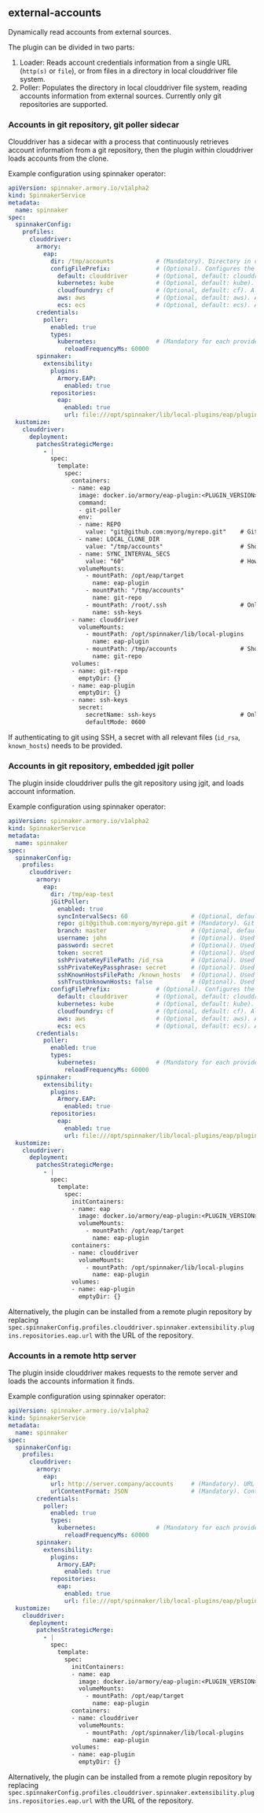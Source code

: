 ## external-accounts

Dynamically read accounts from external sources.

The plugin can be divided in two parts:

1. Loader: Reads account credentials information from a single URL (`http(s)` or `file`), or from files in a directory in local clouddriver file system.
1. Poller: Populates the directory in local clouddriver file system, reading accounts information from external sources. Currently only git repositories are supported.

### Accounts in git repository, git poller sidecar

Clouddriver has a sidecar with a process that continuously retrieves account information from a git repository, then the plugin within clouddriver loads accounts from the clone.

Example configuration using spinnaker operator:

```yaml
apiVersion: spinnaker.armory.io/v1alpha2
kind: SpinnakerService
metadata:
  name: spinnaker
spec:
  spinnakerConfig:
    profiles:
      clouddriver:
        armory:
          eap:
            dir: /tmp/accounts            # (Mandatory). Directory in clouddriver where git repo will be cloned and accounts will be loaded
            configFilePrefix:             # (Optional). Configures the file prefixes to look for account information within the directory
              default: clouddriver        # (Optional, default: clouddriver). All files with this prefix will be scanned for loading any type of account for the supported providers
              kubernetes: kube            # (Optional, default: kube). All files with this prefix will be scanned for loading kubernetes accounts
              cloudfoundry: cf            # (Optional, default: cf). All files with this prefix will be scanned for loading cloudfoundry accounts
              aws: aws                    # (Optional, default: aws). All files with this prefix will be scanned for loading AWS accounts
              ecs: ecs                    # (Optional, default: ecs). All files with this prefix will be scanned for loading ECS accounts
        credentials:
          poller:
            enabled: true
            types:
              kubernetes:                 # (Mandatory for each provider used: kubernetes, cloudfoundry, aws or ecs). Indicates how often account information should be read from the files
                reloadFrequencyMs: 60000
        spinnaker:
          extensibility:
            plugins:
              Armory.EAP:
                enabled: true
            repositories:
              eap:
                enabled: true
                url: file:///opt/spinnaker/lib/local-plugins/eap/plugins.json
  kustomize:
    clouddriver:
      deployment:
        patchesStrategicMerge:
          - |
            spec:
              template:
                spec:
                  containers:
                  - name: eap
                    image: docker.io/armory/eap-plugin:<PLUGIN_VERSION>
                    command:
                    - git-poller
                    env:
                    - name: REPO
                      value: "git@github.com:myorg/myrepo.git"    # Git repository to clone
                    - name: LOCAL_CLONE_DIR
                      value: "/tmp/accounts"                      # Should match the value in armory.eap.dir
                    - name: SYNC_INTERVAL_SECS
                      value: "60"                                 # How often to do a git pull
                    volumeMounts:
                      - mountPath: /opt/eap/target
                        name: eap-plugin
                      - mountPath: "/tmp/accounts"                
                        name: git-repo
                      - mountPath: /root/.ssh                     # Only needed if authenticating to git using SSH
                        name: ssh-keys
                  - name: clouddriver
                    volumeMounts:
                      - mountPath: /opt/spinnaker/lib/local-plugins
                        name: eap-plugin
                      - mountPath: /tmp/accounts                  # Should match the value in armory.eap.dir
                        name: git-repo
                  volumes:
                  - name: git-repo
                    emptyDir: {}
                  - name: eap-plugin
                    emptyDir: {}
                  - name: ssh-keys
                    secret:
                      secretName: ssh-keys                        # Only needed if authenticating to git using SSH
                      defaultMode: 0600
```

If authenticating to git using SSH, a secret with all relevant files (`id_rsa`, `known_hosts`) needs to be provided.


### Accounts in git repository, embedded jgit poller

The plugin inside clouddriver pulls the git repository using jgit, and loads account information.

Example configuration using spinnaker operator:

```yaml
apiVersion: spinnaker.armory.io/v1alpha2
kind: SpinnakerService
metadata:
  name: spinnaker
spec:
  spinnakerConfig:
    profiles:
      clouddriver:
        armory:
          eap:
            dir: /tmp/eap-test
            jGitPoller:
              enabled: true
              syncIntervalSecs: 60                  # (Optional, default: 60). How often to do "git pull"
              repo: git@github.com:myorg/myrepo.git # (Mandatory). Git repo to clone
              branch: master                        # (Optional, default: master). Branch from the repo to clone
              username: john                        # (Optional). Used with user/password authentication
              password: secret                      # (Optional). Used with user/password authentication
              token: secret                         # (Optional). Used with token based authentication
              sshPrivateKeyFilePath: /id_rsa        # (Optional). Used with SSH authentication
              sshPrivateKeyPassphrase: secret       # (Optional). Used with SSH authentication
              sshKnownHostsFilePath: /known_hosts   # (Optional). Used with SSH authentication
              sshTrustUnknownHosts: false           # (Optional). Used with SSH authentication
            configFilePrefix:             # (Optional). Configures the file prefixes to look for account information within the directory
              default: clouddriver        # (Optional, default: clouddriver). All files with this prefix will be scanned for loading any type of account for the supported providers
              kubernetes: kube            # (Optional, default: kube). All files with this prefix will be scanned for loading kubernetes accounts
              cloudfoundry: cf            # (Optional, default: cf). All files with this prefix will be scanned for loading cloudfoundry accounts
              aws: aws                    # (Optional, default: aws). All files with this prefix will be scanned for loading AWS accounts
              ecs: ecs                    # (Optional, default: ecs). All files with this prefix will be scanned for loading ECS accounts
        credentials:
          poller:
            enabled: true
            types:
              kubernetes:                 # (Mandatory for each provider used: kubernetes, cloudfoundry, aws or ecs). Indicates how often account information should be read from the files
                reloadFrequencyMs: 60000
        spinnaker:
          extensibility:
            plugins:
              Armory.EAP:
                enabled: true
            repositories:
              eap:
                enabled: true
                url: file:///opt/spinnaker/lib/local-plugins/eap/plugins.json
  kustomize:
    clouddriver:
      deployment:
        patchesStrategicMerge:
          - |
            spec:
              template:
                spec:
                  initContainers:
                  - name: eap
                    image: docker.io/armory/eap-plugin:<PLUGIN_VERSION>
                    volumeMounts:
                      - mountPath: /opt/eap/target
                        name: eap-plugin
                  containers:
                  - name: clouddriver
                    volumeMounts:
                      - mountPath: /opt/spinnaker/lib/local-plugins
                        name: eap-plugin
                  volumes:
                  - name: eap-plugin
                    emptyDir: {}
```

Alternatively, the plugin can be installed from a remote plugin repository by replacing `spec.spinnakerConfig.profiles.clouddriver.spinnaker.extensibility.plugins.repositories.eap.url` with the URL of the repository.

### Accounts in a remote http server

The plugin inside clouddriver makes requests to the remote server and loads the accounts information it finds.

Example configuration using spinnaker operator:

```yaml
apiVersion: spinnaker.armory.io/v1alpha2
kind: SpinnakerService
metadata:
  name: spinnaker
spec:
  spinnakerConfig:
    profiles:
      clouddriver:
        armory:
          eap:
            url: http://server.company/accounts     # (Mandatory). URL where to find account information
            urlContentFormat: JSON                  # (Mandatory). Content-Type response of the server. Supported formats are JSON and YAML
        credentials:
          poller:
            enabled: true
            types:
              kubernetes:                 # (Mandatory for each provider used: kubernetes, cloudfoundry, aws or ecs). Indicates how often account information should be read 
                reloadFrequencyMs: 60000
        spinnaker:
          extensibility:
            plugins:
              Armory.EAP:
                enabled: true
            repositories:
              eap:
                enabled: true
                url: file:///opt/spinnaker/lib/local-plugins/eap/plugins.json
  kustomize:
    clouddriver:
      deployment:
        patchesStrategicMerge:
          - |
            spec:
              template:
                spec:
                  initContainers:
                  - name: eap
                    image: docker.io/armory/eap-plugin:<PLUGIN_VERSION>
                    volumeMounts:
                      - mountPath: /opt/eap/target
                        name: eap-plugin
                  containers:
                  - name: clouddriver
                    volumeMounts:
                      - mountPath: /opt/spinnaker/lib/local-plugins
                        name: eap-plugin
                  volumes:
                  - name: eap-plugin
                    emptyDir: {}
```

Alternatively, the plugin can be installed from a remote plugin repository by replacing `spec.spinnakerConfig.profiles.clouddriver.spinnaker.extensibility.plugins.repositories.eap.url` with the URL of the repository.
